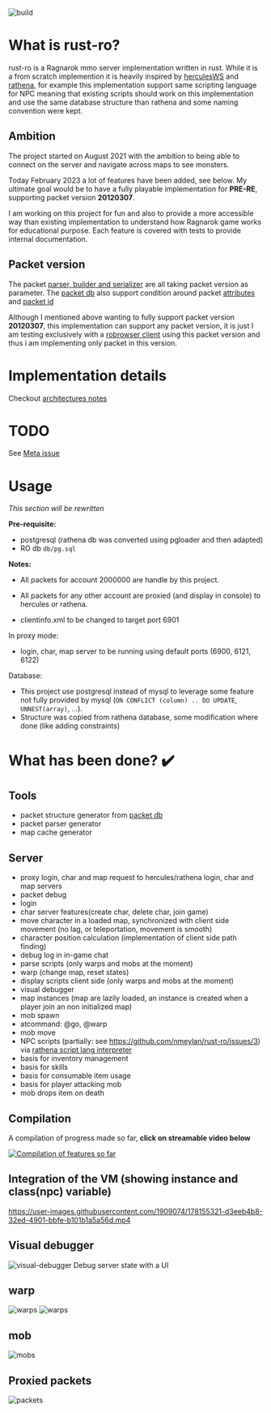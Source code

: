 ![build](https://github.com/nmeylan/rust-ro/actions/workflows/rust.yml/badge.svg)
# What is rust-ro?
rust-ro is a Ragnarok mmo server implementation written in rust. While it is a from scratch implemention it is heavily inspired by [herculesWS](https://github.com/HerculesWS/Hercules) and [rathena](https://github.com/rathena/rathena), for example this implementation support same scripting language for NPC meaning that existing scripts should work on this implementation and use the same database structure than rathena and some naming convention were kept.

## Ambition
The project started on August 2021 with the ambition to being able to connect on the server and navigate across maps to see monsters.

Today February 2023 a lot of features have been added, see below. My ultimate goal would be to have a fully playable implementation for **PRE-RE**, supporting packet version **20120307**.

I am working on this project for fun and also to provide a more accessible way than existing implementation to understand how Ragnarok game works for educational purpose. Each feature is covered with tests to provide internal documentation.

## Packet version
The packet [parser, builder and serializer](https://github.com/nmeylan/rust-ro/tree/master/lib/packets/src) are all taking packet version as parameter. The [packet db](https://github.com/nmeylan/rust-ro/blob/master/tools/packets/packets_db) also support condition around packet [attributes](https://github.com/nmeylan/rust-ro/blob/master/tools/packets/packets_db#L112) and [packet id](https://github.com/nmeylan/rust-ro/blob/master/tools/packets/packets_db#L423)

Although I mentioned above wanting to fully support packet version **20120307**, this implementation can support any packet version, it is just I am testing exclusively with a [robrowser client](https://github.com/MrAntares/roBrowserLegacy) using this packet version and thus i am implementing only packet in this version.


# Implementation details

Checkout [architectures notes](doc/Architecture.md)

# TODO
See [Meta issue](https://github.com/nmeylan/rust-ro/issues/19)

# Usage
*This section will be rewritten*

**Pre-requisite:**
- postgresql (rathena db was converted using pgloader and then adapted)
- RO db `db/pg.sql`

**Notes:**
- All packets for account 2000000 are handle by this project.
- All packets for any other account are proxied (and display in console) to hercules or rathena.


- clientinfo.xml to be changed to target port 6901

In proxy mode:
- login, char, map server to be running using default ports (6900, 6121, 6122)

Database:
- This project use postgresql instead of mysql to leverage some feature not fully provided by mysql (`ON CONFLICT (column) .. DO UPDATE`, `UNNEST(array)`, ...).
- Structure was copied from rathena database, some modification where done (like adding constraints)

# What has been done? ✔️
## Tools
- packet structure generator from [packet db](https://github.com/nmeylan/rust-ro/blob/master/tools/packets/packets_db)
- packet parser generator
- map cache generator
## Server
- proxy login, char and map request to hercules/rathena login, char and map servers
- packet debug
- login
- char server features(create char, delete char, join game)
- move character in a loaded map, synchronized with client side movement (no lag, or teleportation, movement is smooth)
- character position calculation (implementation of client side path finding)
- debug log in in-game chat 
- parse scripts (only warps and mobs at the moment)
- warp (change map, reset states)
- display scripts client side (only warps and mobs at the moment)
- visual debugger
- map instances (map are lazily loaded, an instance is created when a player join an non initialized map)
- mob spawn
- atcommand: @go, @warp
- mob move
- NPC scripts (partially: see https://github.com/nmeylan/rust-ro/issues/3) via [rathena script lang interpreter](https://github.com/nmeylan/rathena-script-lang-interpreter)
- basis for inventory management
- basis for skills
- basis for consumable item usage
- basis for player attacking mob
- mob drops item on death


## Compilation
A compilation of progress made so far, **click on streamable video below**

[![Compilation of features so far](https://res.cloudinary.com/marcomontalbano/image/upload/v1678526925/video_to_markdown/images/streamable--jiapub-c05b58ac6eb4c4700831b2b3070cd403.jpg)](https://streamable.com/jiapub "Compilation of features so far")


## Integration of the VM (showing instance and class(npc) variable)

https://user-images.githubusercontent.com/1909074/178155321-d3eeb4b8-32ed-4901-bbfe-b101b1a5a56d.mp4

## Visual debugger
![visual-debugger](doc/img/visual_debugger.PNG)
Debug server state with a UI


## warp
![warps](doc/img/warp_spawn.PNG)
![warps](doc/img/warp.PNG)

## mob
![mobs](doc/img/mob_spawn.PNG)

## Proxied packets
![packets](doc/img/packet_analyzer.PNG)
